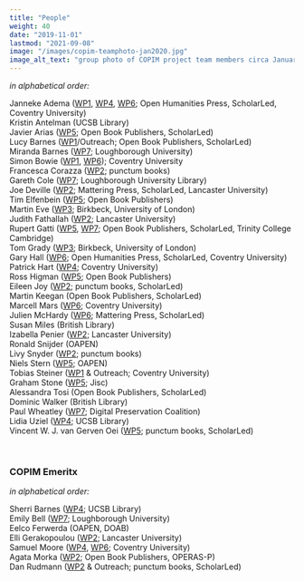 ```yaml
---
title: "People"
weight: 40
date: "2019-11-01"
lastmod: "2021-09-08"
image: "/images/copim-teamphoto-jan2020.jpg"
image_alt_text: "group photo of COPIM project team members circa January 2020"
---
```


*in alphabetical order:*   

Janneke Adema ([WP1](https://www.copim.ac.uk/work-package/wp1/), [WP4](https://www.copim.ac.uk/work-package/wp4/), [WP6](https://www.copim.ac.uk/work-package/wp6/); Open Humanities Press, ScholarLed, Coventry University)  
Kristin Antelman (UCSB Library)  
Javier Arias ([WP5](https://www.copim.ac.uk/work-package/wp5/); Open Book Publishers, ScholarLed)  
Lucy Barnes ([WP1](https://www.copim.ac.uk/work-package/wp1/)/Outreach; Open Book Publishers, ScholarLed)   
Miranda Barnes ([WP7](https://www.copim.ac.uk/work-package/wp7/); Loughborough University)    
Simon Bowie ([WP1](https://www.copim.ac.uk/work-package/wp1/), [WP6](https://www.copim.ac.uk/work-package/wp6/)); Coventry University       
Francesca Corazza ([WP2](https://www.copim.ac.uk/work-package/wp2/); punctum books)    
Gareth Cole ([WP7](https://www.copim.ac.uk/work-package/wp7/); Loughborough University Library)  
Joe Deville ([WP2](https://www.copim.ac.uk/work-package/wp2/); Mattering Press, ScholarLed, Lancaster University)   
Tim Elfenbein ([WP5](https://www.copim.ac.uk/work-package/wp5/); Open Book Publishers)  
Martin Eve ([WP3](https://www.copim.ac.uk/work-package/wp3/); Birkbeck, University of London)   
Judith Fathallah ([WP2](https://www.copim.ac.uk/work-package/wp2/); Lancaster University)  
Rupert Gatti ([WP5](https://www.copim.ac.uk/work-package/wp5/), [WP7](https://www.copim.ac.uk/work-package/wp7/); Open Book Publishers, ScholarLed, Trinity College Cambridge)  
Tom Grady ([WP3](https://www.copim.ac.uk/work-package/wp3/); Birkbeck, University of London)    
Gary Hall ([WP6](https://www.copim.ac.uk/work-package/wp6/); Open Humanities Press, ScholarLed, Coventry University)  
Patrick Hart ([WP4](https://www.copim.ac.uk/work-package/wp4/); Coventry University)     
Ross Higman ([WP5](https://www.copim.ac.uk/work-package/wp5/); Open Book Publishers)  
Eileen Joy ([WP2](https://www.copim.ac.uk/work-package/wp2/); punctum books, ScholarLed)   
Martin Keegan (Open Book Publishers, ScholarLed)  
Marcell Mars ([WP6](https://www.copim.ac.uk/work-package/wp6/); Coventry University)  
Julien McHardy ([WP6](https://www.copim.ac.uk/work-package/wp6/); Mattering Press, ScholarLed)  
Susan Miles (British Library)  
Izabella Penier ([WP2](https://www.copim.ac.uk/work-package/wp2/); Lancaster University)  
Ronald Snijder (OAPEN)  
Livy Snyder ([WP2](https://www.copim.ac.uk/work-package/wp2/); punctum books)    
Niels Stern ([WP5](https://www.copim.ac.uk/work-package/wp5/); OAPEN)  
Tobias Steiner ([WP1](https://www.copim.ac.uk/work-package/wp1/) & Outreach; Coventry University)  
Graham Stone ([WP5](https://www.copim.ac.uk/work-package/wp5/); Jisc)  
Alessandra Tosi (Open Book Publishers, ScholarLed)   
Dominic Walker (British Library)   
Paul Wheatley ([WP7](https://www.copim.ac.uk/work-package/wp7/); Digital Preservation Coalition)     
Lidia Uziel ([WP4](https://www.copim.ac.uk/work-package/wp4/); UCSB Library)     
Vincent W. J. van Gerven Oei ([WP5](https://www.copim.ac.uk/work-package/wp5/); punctum books, ScholarLed)    

  &nbsp;
  &nbsp;

### COPIM Emeritx

*in alphabetical order:*   

Sherri Barnes ([WP4](https://www.copim.ac.uk/work-package/wp4/); UCSB Library)  
Emily Bell ([WP7](https://www.copim.ac.uk/work-package/wp7/); Loughborough University)  
Eelco Ferwerda (OAPEN, DOAB)  
Elli Gerakopoulou ([WP2](https://www.copim.ac.uk/work-package/wp2/); Lancaster University)  
Samuel Moore ([WP4](https://www.copim.ac.uk/work-package/wp4/), [WP6](https://www.copim.ac.uk/work-package/wp6/);  Coventry University)  
Agata Morka ([WP2](https://www.copim.ac.uk/work-package/wp2/); Open Book Publishers, OPERAS-P)  
Dan Rudmann ([WP2](https://www.copim.ac.uk/work-package/wp2/) & Outreach; punctum books, ScholarLed)  
